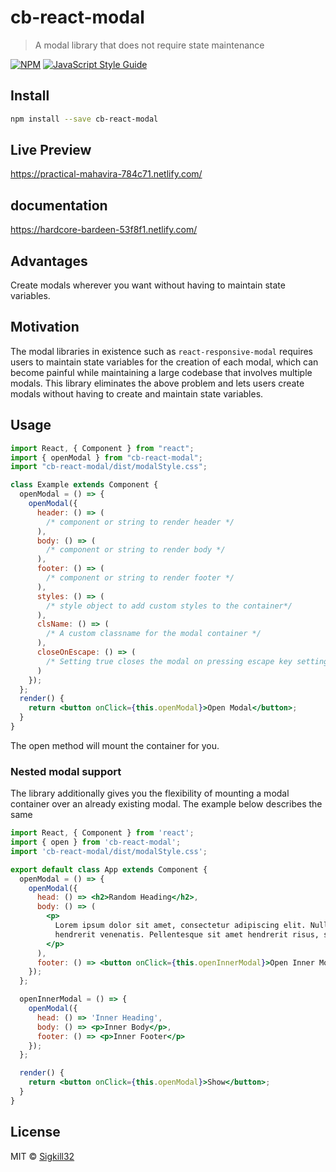 # cb-react-modal

> A modal library that does not require state maintenance

[![NPM](https://img.shields.io/npm/v/cb-modal-lib.svg)](https://www.npmjs.com/package/cb-modal-lib) [![JavaScript Style Guide](https://img.shields.io/badge/code_style-standard-brightgreen.svg)](https://standardjs.com)

## Install

```bash
npm install --save cb-react-modal
```

## Live Preview

https://practical-mahavira-784c71.netlify.com/

## documentation

https://hardcore-bardeen-53f8f1.netlify.com/

## Advantages

Create modals wherever you want without having to maintain state variables.

## Motivation

The modal libraries in existence such as `react-responsive-modal` requires users to maintain state variables for the creation of each modal, which can become painful while maintaining a large codebase that involves multiple modals. This library eliminates the above problem and lets users create modals without having to create and maintain state variables.

## Usage

```jsx
import React, { Component } from "react";
import { openModal } from "cb-react-modal";
import "cb-react-modal/dist/modalStyle.css";

class Example extends Component {
  openModal = () => {
    openModal({
      header: () => (
        /* component or string to render header */
      ),
      body: () => (
        /* component or string to render body */
      ),
      footer: () => (
        /* component or string to render footer */
      ),
      styles: () => (
        /* style object to add custom styles to the container*/
      ),
      clsName: () => (
        /* A custom classname for the modal container */
      ),
      closeOnEscape: () => (
        /* Setting true closes the modal on pressing escape key setting false does the opposite */
      )
    });
  };
  render() {
    return <button onClick={this.openModal}>Open Modal</button>;
  }
}
```

The open method will mount the container for you.

### Nested modal support

The library additionally gives you the flexibility of mounting a modal container over an already existing modal. The example below describes the same

```jsx
import React, { Component } from 'react';
import { open } from 'cb-react-modal';
import 'cb-react-modal/dist/modalStyle.css';

export default class App extends Component {
  openModal = () => {
    openModal({
      head: () => <h2>Random Heading</h2>,
      body: () => (
        <p>
          Lorem ipsum dolor sit amet, consectetur adipiscing elit. Nullam pulvinar risus non risus
          hendrerit venenatis. Pellentesque sit amet hendrerit risus, sed porttitor quam.
        </p>
      ),
      footer: () => <button onClick={this.openInnerModal}>Open Inner Modal</button>
    });
  };

  openInnerModal = () => {
    openModal({
      head: () => 'Inner Heading',
      body: () => <p>Inner Body</p>,
      footer: () => <p>Inner Footer</p>
    });
  };

  render() {
    return <button onClick={this.openModal}>Show</button>;
  }
}
```

## License

MIT © [Sigkill32](https://github.com/Sigkill32)
